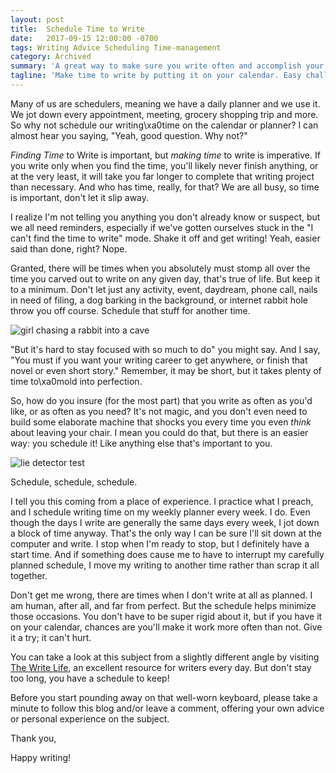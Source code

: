 ```yaml
---
layout: post
title:  Schedule Time to Write
date:   2017-09-15 12:00:00 -0700
tags: Writing Advice Scheduling Time-management
category: Archived
summary: 'A great way to make sure you write often and accomplish your goals is to schedule time to write into your daily planner. It's a wonderful way to help ensure you stay on track with your writing career.'
tagline: 'Make time to write by putting it on your calendar. Easy challenge.'
---
```


Many of us are schedulers, meaning we have a daily planner and we use it. We jot down every appointment, meeting, grocery shopping trip and more. So why not schedule our writing\xa0time on the calendar or planner? I can almost hear you saying, "Yeah, good question. Why not?"

*Finding Time* to Write is important, but *making time* to write is imperative. If you write only when you find the time, you'll likely never finish anything, or at the very least, it will take you far longer to complete that writing project than necessary. And who has time, really, for that? We are all busy, so time is important, don't let it slip away.

I realize I'm not telling you anything you don't already know or suspect, but we all need reminders, especially if we've gotten ourselves stuck in the "I can't find the time to write" mode. Shake it off and get writing! Yeah, easier said than done, right? Nope.

Granted, there will be times when you absolutely must stomp all over the time you carved out to write on any given day, that's true of life. But keep it to a minimum. Don't let just any activity, event, daydream, phone call, nails in need of filing, a dog barking in the background, or internet rabbit hole throw you off course. Schedule that stuff for another time.

![girl chasing a rabbit into a cave](https://i1.wp.com/thedreamingwizard.com/images/site_graphics/6a00d8341ca6f253ef010535fec21b970b-800wi.jpg)

"But it's hard to stay focused with so much to do" you might say. And I say, "You must if you want your writing career to get anywhere, or finish that novel or even short story." Remember, it may be short, but it takes plenty of time to\xa0mold into perfection.

So, how do you insure (for the most part) that you write as often as you'd like, or as often as you need? It's not magic, and you don't even need to build some elaborate machine that shocks you every time you even *think* about leaving your chair. I mean you could do that, but there is an easier way: you schedule it! Like anything else that's important to you.

![lie detector test](https://i1.wp.com/static.tvtropes.org/pmwiki/pub/images/meettheparents_lie_detector.jpg)

Schedule, schedule, schedule.

I tell you this coming from a place of experience. I practice what I preach, and I schedule writing time on my weekly planner every week. I do. Even though the days I write are generally the same days every week, I jot down a block of time anyway. That's the only way I can be sure I'll sit down at the computer and write. I stop when I'm ready to stop, but I definitely have a start time. And if something does cause me to have to interrupt my carefully planned schedule, I move my writing to another time rather than scrap it all together.

Don't get me wrong, there are times when I don't write at all as planned. I am human, after all, and far from perfect. But the schedule helps minimize those occasions. You don't have to be super rigid about it, but if you have it on your calendar, chances are you'll make it work more often than not. Give it a try; it can't hurt.

You can take a look at this subject from a slightly different angle by visiting [The Write Life](https://thewritelife.com/flexibility-in-your-writing-career/), an excellent resource for writers every day. But don't stay too long, you have a schedule to keep!

Before you start pounding away on that well-worn keyboard, please take a minute to follow this blog and/or leave a comment, offering your own advice or personal experience on the subject.

Thank you,

Happy writing!
